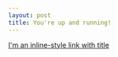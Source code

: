 ```yaml
---
layout: post
title: You're up and running!
---
```


[I'm an inline-style link with title](../post1.md)

